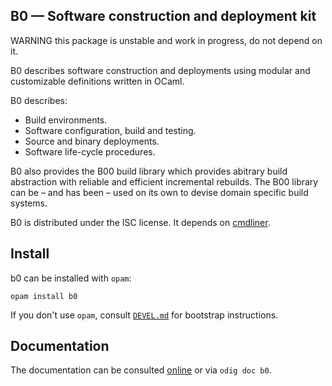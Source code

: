B0 — Software construction and deployment kit
-------------------------------------------------------------------------------

WARNING this package is unstable and work in progress, do not depend on it. 

B0 describes software construction and deployments using modular and
customizable definitions written in OCaml.

B0 describes:

* Build environments.
* Software configuration, build and testing.
* Source and binary deployments.
* Software life-cycle procedures.

B0 also provides the B00 build library which provides abitrary build
abstraction with reliable and efficient incremental rebuilds. The B00
library can be – and has been – used on its own to devise domain
specific build systems.

B0 is distributed under the ISC license. It depends on [cmdliner][cmdliner].

[cmdliner]: https://erratique.ch/software/cmdliner

## Install

b0 can be installed with `opam`:

    opam install b0

If you don't use `opam`, consult [`DEVEL.md`](DEVEL.md) for bootstrap 
instructions.

## Documentation

The documentation can be consulted [online][doc] or via `odig doc b0`.

[doc]: http://erratique.ch/software/b0/doc
